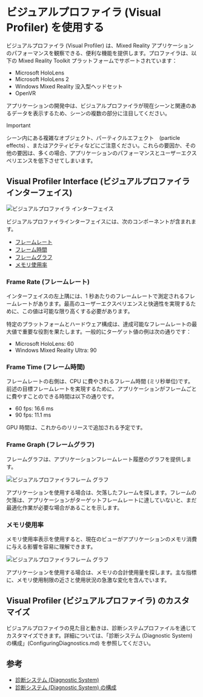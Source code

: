# ビジュアルプロファイラ (Visual Profiler) を使用する

ビジュアルプロファイラ (Visual Profiler) は、Mixed Reality アプリケーションのパフォーマンスを観察できる、便利な機能を提供します。プロファイラは、以下の Mixed Reality Toolkit プラットフォームでサポートされています：

- Microsoft HoloLens
- Microsoft HoloLens 2
- Windows Mixed Reality 没入型ヘッドセット
- OpenVR

アプリケーションの開発中は、ビジュアルプロファイラが現在シーンと関連のあるデータを表示するため、シーンの複数の部分に注目してください。

> [!IMPORTANT]
> シーン内にある複雑なオブジェクト、パーティクルエフェクト　(particle effects) 、またはアクティビティなどにご注意ください。これらの要因か、その他の要因は、多くの場合、アプリケーションのパフォーマンスとユーザーエクスペリエンスを低下させてしまいます。

## Visual Profiler Interface (ビジュアルプロファイラインターフェイス)

![ビジュアルプロファイラ インターフェイス](../../Documentation/Images/Diagnostics/VisualProfiler.png)

ビジュアルプロファイラインターフェイスには、次のコンポーネントが含まれます。

- [フレームレート](#frame-rate-フレームレート)
- [フレーム時間](#frame-time-フレーム時間)
- [フレームグラフ](#frame-graph-フレームグラフ)
- [メモリ使用率](#メモリ使用率)

### Frame Rate (フレームレート)

インターフェイスの左上隅には、1 秒あたりのフレームレートで測定されるフレームレートがあります。最高のユーザーエクスペリエンスと快適性を実現するために、この値は可能な限り高くする必要があります。

特定のプラットフォームとハードウェア構成は、達成可能なフレームレートの最大値で重要な役割を果たします。一般的にターゲット値の例は次の通りです：

- Microsoft HoloLens: 60
- Windows Mixed Reality Ultra: 90

### Frame Time (フレーム時間)

フレームレートの右側は、CPU に費やされるフレーム時間 (ミリ秒単位)です。前述の目標フレームレートを実現するために、アプリケーションがフレームごとに費やすことのできる時間は以下の通りです。

- 60 fps: 16.6 ms
- 90 fps: 11.1 ms

GPU 時間は、これからのリリースで追加される予定です。

### Frame Graph (フレームグラフ)

フレームグラフは、アプリケーションフレームレート履歴のグラフを提供します。

![ビジュアルプロファイラフレーム グラフ](../../Documentation/Images/Diagnostics/VisualProfilerMissedFrames.png)

アプリケーションを使用する場合は、欠落したフレームを探します。フレームの欠落は、アプリケーションがターゲットフレームレートに達していないと、まだ最適化作業が必要な場合があることを示します。

### メモリ使用率

メモリ使用率表示を使用すると、現在のビューがアプリケーションのメモリ消費に与える影響を容易に理解できます。

![ビジュアルプロファイラフレーム グラフ](../../Documentation/Images/Diagnostics/VisualProfilerMemory.png)

アプリケーションを使用する場合は、メモリの合計使用量を探します。主な指標に、メモリ使用制限の近さと使用状況の急激な変化を含んでいます。

## Visual Profiler (ビジュアルプロファイラ) のカスタマイズ

ビジュアルプロファイラの見た目と動きは、診断システムプロファイルを通じてカスタマイズできます。詳細については、「診断システム (Diagnostic System) の構成」(ConfiguringDiagnostics.md) を参照してください。

## 参考

- [診断システム (Diagnostic System)](DiagnosticsSystemGettingStarted.md)
- [診断システム (Diagnostic System) の構成](ConfiguringDiagnostics.md)
